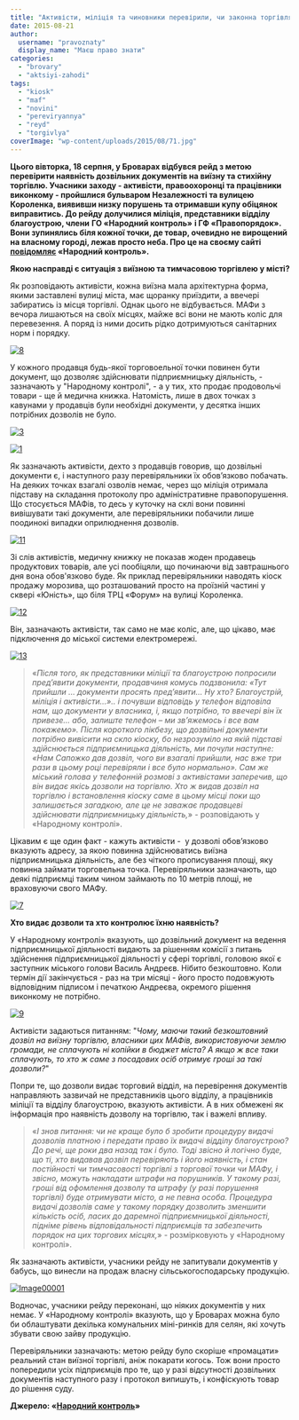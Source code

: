 ```yaml
---
title: "Активісти, міліція та чиновники перевірили, чи законна торгівля на центральних вулицях Броварів - ФОТО"
date: 2015-08-21
author: 
  username: "pravoznaty"
  display_name: "Маєш право знати"
categories: 
  - "brovary"
  - "aktsiyi-zahodi"
tags: 
  - "kiosk"
  - "maf"
  - "novini"
  - "pereviryannya"
  - "reyd"
  - "torgivlya"
coverImage: "wp-content/uploads/2015/08/71.jpg"
---
```


**Цього вівторка, 18 серпня, у Броварах відбувся рейд з метою перевірити наявність дозвільних документів на виїзну та стихійну торгівлю. Учасники заходу - активісти, правоохоронці та працівники виконкому - пройшлися бульваром Незалежності та вулицею Короленка, виявивши низку порушень та отримавши купу обіцянок виправитись. До рейду долучилися міліція, представники відділу благоустрою, члени** **ГО «Народний контроль»** **і ГФ «Правопорядок». Вони зупинялись біля кожної точки, де товар, очевидно не вирощений на власному городі, лежав просто неба. Про це на своєму сайті [повідомляє](http://nk.mybrovary.com/tut-priyshli-dokumenti-prosyat-pred-yaviti-nu-hto-blagoustriy-militsiya-i-aktivisti/) «Народний контроль».**

**Якою насправді є ситуація з виїзною та тимчасовою торгівлею у місті?**

Як розповідають активісти, кожна виїзна мала архітектурна форма, якими заставлені вулиці міста, має щоранку приїздити, а ввечері забиратись із місця торгівлі. Однак цього не відбувається. МАФи з вечора лишаються на своїх місцях, майже всі вони не мають коліс для перевезення. А поряд із ними досить рідко дотримуються санітарних норм і порядку.

[![8](https://mpz.brovary.org/wp-content/uploads/2015/08/8.jpg)](https://mpz.brovary.org/wp-content/uploads/2015/08/8.jpg)

У кожного продавця будь-якої торговоельної точки повинен бути документ, що дозволяє здійснювати підприємницьку діяльність, - зазначають у "Народному контролі", - а у тих, хто продає продовольчі товари - ще й медична книжка. Натомість, лише в двох точках з кавунами у продавців були необхідні документи, у десятка інших потрібних дозволів не було.

[![3](https://mpz.brovary.org/wp-content/uploads/2015/08/31.jpg)](https://mpz.brovary.org/wp-content/uploads/2015/08/31.jpg)

[![1](https://mpz.brovary.org/wp-content/uploads/2015/08/13.jpg)](https://mpz.brovary.org/wp-content/uploads/2015/08/13.jpg)

Як зазначають активісти, дехто з продавців говорив, що дозвільні документи є, і наступного разу перевіряльники їх обов’язково побачать. На деяких точках взагалі озволів немає, через що міліція отримала підставу на складання протоколу про адміністративне правопорушення. Що стосується МАФів, то десь у куточку на склі вони повинні вивішувати такі документи, але перевіряльники побачили лише поодинокі випадки оприлюднення дозволів.

[![11](https://mpz.brovary.org/wp-content/uploads/2015/08/111.jpg)](https://mpz.brovary.org/wp-content/uploads/2015/08/111.jpg)

Зі слів активістів, медичну книжку не показав жоден продавець продуктових товарів, але усі пообіцяли, що починаючи від завтрашнього дня вона обов'язково буде. Як приклад перевіряльники наводять кіоск продажу морозива, що розташований просто на проїзній частині у сквері «Юність», що біля ТРЦ «Форум» на вулиці Короленка.

[![12](https://mpz.brovary.org/wp-content/uploads/2015/08/121.jpg)](https://mpz.brovary.org/wp-content/uploads/2015/08/121.jpg)

Він, зазначають активісти, так само не має коліс, але, що цікаво, має підключення до міської системи електромережі.

[![13](https://mpz.brovary.org/wp-content/uploads/2015/08/131.jpg)](https://mpz.brovary.org/wp-content/uploads/2015/08/131.jpg)

> «_Після того, як представники міліції та благоустрою попросили пред’явити документи, продавчиня комусь подзвонила: «Тут прийшли … документи просять пред’явити… Ну хто? Благоустрій, міліція і активісти…».. і почувши відповідь у телефон відповіла нам, що документи у власника, і, якщо потрібно, то ввечері він їх привезе… або, залиште телефон – ми зв’яжемось і все вам покажемо». Після короткого лікбезу, що дозвільні документи потрібно вивісити на скло кіоску, бо незрозуміло на якій підставі здійснюється підприємницька діяльність, ми почули наступне: «Нам Сапожко дав дозвіл, чого ви взагалі прийшли, нас вже три рази в цьому році перевіряли і все було нормально». Сам же міський голова у телефонній розмові з активістами заперечив, що він видає якісь дозволи на торгівлю. Хто ж видав дозвіл на торгівлю і встановлення кіоску саме в цьому місці поки що залишається загадкою, але це не заважає продавцеві здійснювати підприємницьку діяльність,_» - розповідають у «Народному контролі».

Цікавим є ще один факт - кажуть активісти -  у дозволі обов’язково вказують адресу, за якою повинна здійснюватись виїзна підприємницька діяльність, але без чіткого прописування площі, яку повинна займати торговельна точка. Перевіряльники зазначають, що деякі підприємці таким чином займають по 10 метрів площі, не враховуючи свого МАФу.

[![7](https://mpz.brovary.org/wp-content/uploads/2015/08/71.jpg)](https://mpz.brovary.org/wp-content/uploads/2015/08/71.jpg)

**Хто видає дозволи та хто контролює їхню наявність?**

У «Народному контролі» вказують, що дозвільний документ на ведення підприємницької діяльності видають за рішенням комісії з питань здійснення підприємницької діяльності у сфері торгівлі, головою якої є заступник міського голови Василь Андреєв. Нібито безкоштовно. Коли термін дії закінчується - раз на три місяці - його просто подовжують відповідним підписом і печаткою Андреєва, окремого рішення виконкому не потрібно.

[![9](https://mpz.brovary.org/wp-content/uploads/2015/08/9.jpg)](https://mpz.brovary.org/wp-content/uploads/2015/08/9.jpg)

Активісти задаються питанням: "_Чому, маючи такий безкоштовний дозвіл на виїзну торгівлю, власники цих МАФів, використовуючи землю громади, не сплачують ні копійки в бюджет міста? А якщо ж все таки сплачують, то хто ж саме з посадових осіб отримує гроші за такі дозволи?_"

Попри те, що дозволи видає торговий відділ, на перевірення документів направляють зазвичай не представників цього відділу, а працівників міліції та відділу благоустрою, вказують активісти. А в них обмежені як інформація про наявність дозволу на торгівлю, так і важелі впливу.

> «_І знов питання: чи не краще було б зробити процедуру видачі дозволів платною і передати право їх видачі відділу благоустрою? До речі, ще роки два назад так і було. Тоді звісно й логічно буде, що ті, хто видавав дозвіл перевіряють і його наявність, і стан постійності чи тимчасовості торгівлі з торгової точки чи МАФу, і звісно, можуть накладати штрафи на порушників. У такому разі, гроші від офомлення дозволу та штрафу (у разі порушення торгівлі) буде отримувати місто, а не певна особа. Процедура видачі дозволів саме у такому порядку дозволить зменшити кількість осіб, ласих до даремної підприємницької діяльності, підніме рівень відповідальності підприємців та забезпечить порядок на цих торгових місцях,_» - розмірковують у «Народному контролі».

Як зазначають активісти, учасники рейду не запитували документів у бабусь, що винесли на продаж власну сільськогосподарську продукцію.

[![Image00001](https://mpz.brovary.org/wp-content/uploads/2015/08/Image000011.jpg)](https://mpz.brovary.org/wp-content/uploads/2015/08/Image000011.jpg)

Водночас, учасники рейду переконані, що ніяких документів у них немає. У «Народному контролі» вказують, що у Броварах можна було би облаштувати декілька комунальних міні-ринків для селян, які хочуть збувати свою зайву продукцію.

Перевіряльники зазначають: метою рейду було скоріше «промацати» реальний стан виїзної торгівлі, аніж покарати когось. Тож вони просто попередили усіх підприємців про те, що у разі відсутності дозвільних документів наступного разу і протокол випишуть, і конфіскують товар до рішення суду.

**Джерело: «[Народний контроль](http://nk.mybrovary.com/tut-priyshli-dokumenti-prosyat-pred-yaviti-nu-hto-blagoustriy-militsiya-i-aktivisti/)»**
